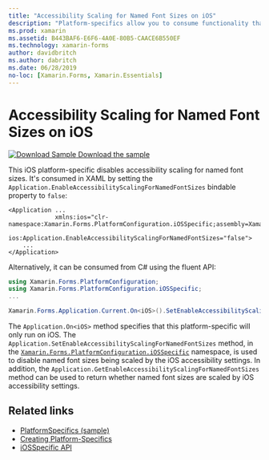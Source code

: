 ```yaml
---
title: "Accessibility Scaling for Named Font Sizes on iOS"
description: "Platform-specifics allow you to consume functionality that's only available on a specific platform, without implementing custom renderers or effects. This article explains how to consume the iOS platform-specific that disables accessibility scaling for named font sizes."
ms.prod: xamarin
ms.assetid: B443BAF6-E6F6-4A0E-80B5-CAACE6B550EF
ms.technology: xamarin-forms
author: davidbritch
ms.author: dabritch
ms.date: 06/28/2019
no-loc: [Xamarin.Forms, Xamarin.Essentials]
---
```


# Accessibility Scaling for Named Font Sizes on iOS

[![Download Sample](~/media/shared/download.png) Download the sample](/samples/xamarin/xamarin-forms-samples/userinterface-platformspecifics)

This iOS platform-specific disables accessibility scaling for named font sizes. It's consumed in XAML by setting the `Application.EnableAccessibilityScalingForNamedFontSizes` bindable property to `false`:

```xaml
<Application ...
             xmlns:ios="clr-namespace:Xamarin.Forms.PlatformConfiguration.iOSSpecific;assembly=Xamarin.Forms.Core"
             ios:Application.EnableAccessibilityScalingForNamedFontSizes="false">
    ...
</Application>
```

Alternatively, it can be consumed from C# using the fluent API:

```csharp
using Xamarin.Forms.PlatformConfiguration;
using Xamarin.Forms.PlatformConfiguration.iOSSpecific;
...

Xamarin.Forms.Application.Current.On<iOS>().SetEnableAccessibilityScalingForNamedFontSizes(false);
```

The `Application.On<iOS>` method specifies that this platform-specific will only run on iOS. The `Application.SetEnableAccessibilityScalingForNamedFontSizes` method, in the [`Xamarin.Forms.PlatformConfiguration.iOSSpecific`](xref:Xamarin.Forms.PlatformConfiguration.iOSSpecific) namespace, is used to disable named font sizes being scaled by the iOS accessibility settings. In addition, the `Application.GetEnableAccessibilityScalingForNamedFontSizes` method can be used to return whether named font sizes are scaled by iOS accessibility settings.

## Related links

- [PlatformSpecifics (sample)](/samples/xamarin/xamarin-forms-samples/userinterface-platformspecifics)
- [Creating Platform-Specifics](~/xamarin-forms/platform/platform-specifics/index.md#creating-platform-specifics)
- [iOSSpecific API](xref:Xamarin.Forms.PlatformConfiguration.iOSSpecific)